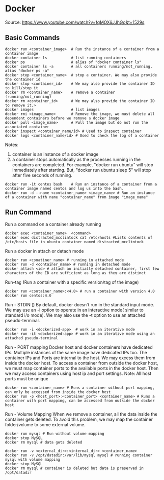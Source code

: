 # Docker
Source: https://www.youtube.com/watch?v=fqMOX6JJhGo&t=1529s

## Basic Commands
``` shell
docker run <container_image>  # Run the instance of a container from a container image
docker container ls           # list running containers
docker ps                     # alias of "docker container ls"
docker container ls -a        # all containers running/not_running, alias "docker ps -a"
docker stop <container_name>  # stop a container. We may also provide the container id
docker stop <container_id>    # We may also provide the container ID to kill/stop it
docker rm <container_name>    # remove a container (running/not_running)
docker rm <container_id>      # We may also provide the container ID to remove it.>
docker images                 # list images
docker rmi <image_name>       # Remove the image, we must delete all dependent containers before we remove a docker image
docker pull <image_name>      # Pull the image but do not run the associated container
docker inspect <container_name/id> # Used to inspect container
docker logs <container_name/id> # Used to check the log of a container
```
Notes: 
1. container is an instance of a docker image
2. a container stops automatically as the processes running in the containers are completed. For example, "docker run ubuntu" will stop immediately after starting. But, "docker run ubuntu sleep 5" will stop after five seconds of running.
``` shell
docker run -it centos bash    # Run an instance of a container from a container image named centos and log us into the bash.
docker run -d --name <container_name> <image_name> # Run an instance of a container with name "container_name" from image "image_name"
```

## Run Command
Run a command on a container already running
``` shell
docker exec <container_name>  <command>
docker exec distracted_mcclintock cat /etc/hosts #Lists contents of /etc/hosts file in ubuntu container named distracted_mcclintock
```
Run a docker in attach or detach mode
``` shell
docker run <conatiner_name> # running in attached mode
docker run -d <container_name> # running in detached mode
docker attach <id> # attach an initially detached container, first few characters of the ID are sufficient as long as they are distinct
```
Run-tag (Run a container with a specific version/tag of the image)
``` shell
docker run <container_name>:<4.0> # run a container with version 4.0
docker run centos:4.0
```
Run - STDIN ()
By default, docker doesn't run in the standard input mode.
We may use an -i option to operate in an interactive mode( similar to standard i/o mode).
We may also use the -t option to use an attached pseudo-terminal.

``` shell
docker run -i <dockerized-app>  # work in an iterative mode
docker run -it <dockerized-app> # work in an iterative mode using an attached pseudo-terminal
```

Run - PORT mapping
Docker host and docker containers have dedicated IPs.
Multiple instances of the same image have dedicated IPs too.
The container IPs and Ports are internal to the host. We may excess them from inside the docker host.
To access a container from outside the docker host, we must map container ports to the available ports in the docker host. Then we may access containers using host ip and port settings.
Note: All host ports must be unique

``` shell
docker run <container_name> # Runs a container without port mapping, can only be accessed from inside the docker host
docker run -p <host_port>:<container_port> <container_name> # Runs a container with port mapping, can be accessed from outside the docker host
```

Run - Volume Mapping
When we remove a container, all the data inside the container gets deleted. To avoid this problem, we may map the container folder/volume to some external volume.
``` shell
docker run mysql # Run without volume mapping
docker stop MySQL
docker rm mysql # data gets deleted

docker run -v <external_dir>:<internal_dir> <container_name>
docker run -v /opt/datadir:/var/lib/mysql mysql # running container mysql with volume mapping
docker stop MySQL
docker rm mysql # container is deleted but data is preserved in /opt/datadir
```





